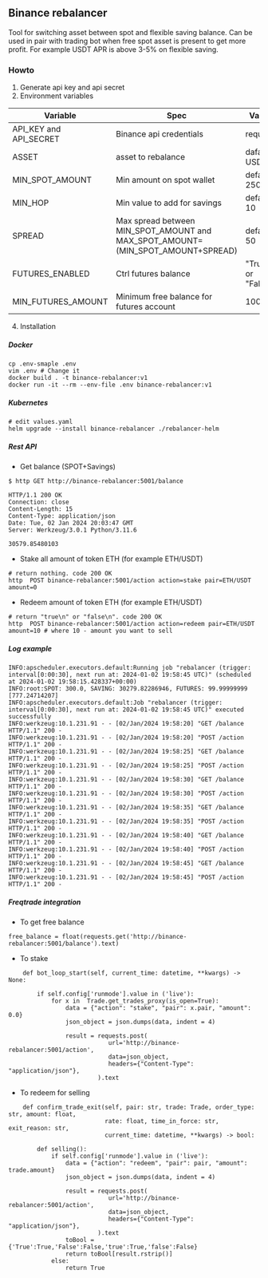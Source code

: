 ## Binance rebalancer
Tool for switching asset between spot and flexible saving balance.
Can be used in pair with trading bot when free spot asset is present
to get more profit. For example USDT APR is above 3-5% on flexible saving.

### Howto
1. Generate api key and api secret
2. Environment variables
   
|Variable|Spec|Value|
|---|---|---|
|API_KEY and API_SECRET|Binance api credentials|requred|
|ASSET|asset to rebalance|dafault: USDT|
|MIN_SPOT_AMOUNT|Min amount on spot wallet|default: 250|
|MIN_HOP|Min value to add for savings|default: 10|
|SPREAD|Max spread between MIN_SPOT_AMOUNT and MAX_SPOT_AMOUNT=(MIN_SPOT_AMOUNT+SPREAD)|default: 50|
|FUTURES_ENABLED|Ctrl futures balance|"True" or "False"|
|MIN_FUTURES_AMOUNT|Minimum free balance for futures account|100|

4. Installation 
##### Docker
```
cp .env-smaple .env
vim .env # Change it
docker build . -t binance-rebalancer:v1
docker run -it --rm --env-file .env binance-rebalancer:v1
``` 
##### Kubernetes
```
# edit values.yaml
helm upgrade --install binance-rebalancer ./rebalancer-helm  
```

##### Rest API
- Get balance (SPOT+Savings)
```
$ http GET http://binance-rebalancer:5001/balance

HTTP/1.1 200 OK
Connection: close
Content-Length: 15
Content-Type: application/json
Date: Tue, 02 Jan 2024 20:03:47 GMT
Server: Werkzeug/3.0.1 Python/3.11.6

30579.85480103

```
- Stake all amount of token ETH (for example ETH/USDT)
```
# return nothing. code 200 OK
http  POST binance-rebalancer:5001/action action=stake pair=ETH/USDT amount=0
```
- Redeem amount of token ETH (for example ETH/USDT)
```
# return "true\n" or "false\n". code 200 OK
http  POST binance-rebalancer:5001/action action=redeem pair=ETH/USDT amount=10 # where 10 - amount you want to sell 
```
##### Log example
```
INFO:apscheduler.executors.default:Running job "rebalancer (trigger: interval[0:00:30], next run at: 2024-01-02 19:58:45 UTC)" (scheduled at 2024-01-02 19:58:15.428337+00:00)
INFO:root:SPOT: 300.0, SAVING: 30279.82286946, FUTURES: 99.99999999 [777.24714207]
INFO:apscheduler.executors.default:Job "rebalancer (trigger: interval[0:00:30], next run at: 2024-01-02 19:58:45 UTC)" executed successfully
INFO:werkzeug:10.1.231.91 - - [02/Jan/2024 19:58:20] "GET /balance HTTP/1.1" 200 -
INFO:werkzeug:10.1.231.91 - - [02/Jan/2024 19:58:20] "POST /action HTTP/1.1" 200 -
INFO:werkzeug:10.1.231.91 - - [02/Jan/2024 19:58:25] "GET /balance HTTP/1.1" 200 -
INFO:werkzeug:10.1.231.91 - - [02/Jan/2024 19:58:25] "POST /action HTTP/1.1" 200 -
INFO:werkzeug:10.1.231.91 - - [02/Jan/2024 19:58:30] "GET /balance HTTP/1.1" 200 -
INFO:werkzeug:10.1.231.91 - - [02/Jan/2024 19:58:30] "POST /action HTTP/1.1" 200 -
INFO:werkzeug:10.1.231.91 - - [02/Jan/2024 19:58:35] "GET /balance HTTP/1.1" 200 -
INFO:werkzeug:10.1.231.91 - - [02/Jan/2024 19:58:35] "POST /action HTTP/1.1" 200 -
INFO:werkzeug:10.1.231.91 - - [02/Jan/2024 19:58:40] "GET /balance HTTP/1.1" 200 -
INFO:werkzeug:10.1.231.91 - - [02/Jan/2024 19:58:40] "POST /action HTTP/1.1" 200 -
INFO:werkzeug:10.1.231.91 - - [02/Jan/2024 19:58:45] "GET /balance HTTP/1.1" 200 -
INFO:werkzeug:10.1.231.91 - - [02/Jan/2024 19:58:45] "POST /action HTTP/1.1" 200 -
```

##### Freqtrade integration
- To get free balance
```
free_balance = float(requests.get('http://binance-rebalancer:5001/balance').text)
```
- To stake
```
    def bot_loop_start(self, current_time: datetime, **kwargs) -> None:

        if self.config['runmode'].value in ('live'):
            for x in  Trade.get_trades_proxy(is_open=True):
                data = {"action": "stake", "pair": x.pair, "amount": 0.0}
                json_object = json.dumps(data, indent = 4)

                result = requests.post(
                            url='http://binance-rebalancer:5001/action',
                            data=json_object,
                            headers={"Content-Type": "application/json"},
                         ).text

```
- To redeem for selling
```
    def confirm_trade_exit(self, pair: str, trade: Trade, order_type: str, amount: float,
                           rate: float, time_in_force: str, exit_reason: str,
                           current_time: datetime, **kwargs) -> bool:

        def selling():
            if self.config['runmode'].value in ('live'):
                data = {"action": "redeem", "pair": pair, "amount": trade.amount}
                json_object = json.dumps(data, indent = 4)

                result = requests.post(
                            url='http://binance-rebalancer:5001/action',
                            data=json_object,
                            headers={"Content-Type": "application/json"},
                         ).text
                toBool = {'True':True,'False':False,'true':True,'false':False}
                return toBool[result.rstrip()]
            else:
                return True
```
